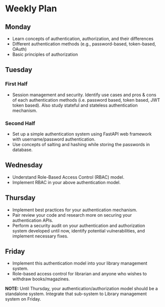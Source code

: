 # Weekly Plan

## Monday

- Learn concepts of authentication, authorization, and their differences
- Different authentication methods (e.g., password-based, token-based, OAuth)
- Basic principles of authorization

## Tuesday

### First Half

- Session management and security. Identify use cases and pros & cons of each authentication methods (i.e. password based, token based, JWT token based). Also study stateful and stateless authentication mechanism.

### Second Half

- Set up a simple authentication system using FastAPI web framework with username/password authentication.
- Use concepts of salting and hashing while storing the passwords in database.

## Wednesday

- Understand Role-Based Access Control (RBAC) model.
- Implement RBAC in your above authentication model.

## Thursday

- Implement best practices for your authentication mechanism.
- Pair review your code and research more on securing your authentication APIs.
- Perform a security audit on your authentication and authorization system developed until now, identify potential vulnerabilities, and implement necessary fixes.

## Friday

- Implement this authentication model into your library management system.
- Role-based access control for librarian and anyone who wishes to withdraw books/magazines.

**NOTE:** Until Thursday, your authentication/authorization model should be a standalone system. Integrate that sub-system to Library management system on Friday.



<!-- role based acess control doocs ariticle is 
from this i get to know about the role based authentication 
deal with the circular dependencies and knowes about the dictonaries 
https://blog.stackademic.com/fastapi-role-base-access-control-with-jwt-9fa2922a088c
 -->


 